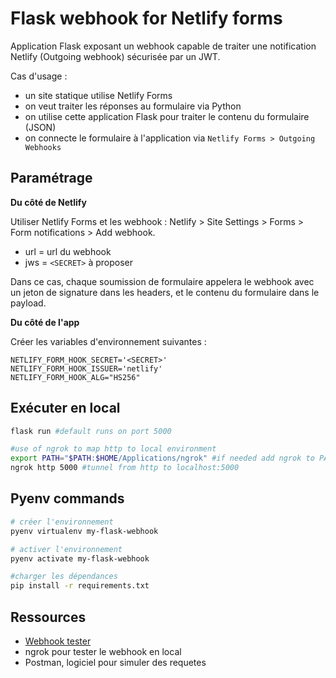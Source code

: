 # Flask webhook for Netlify forms

Application Flask exposant un webhook capable de traiter une notification Netlify (Outgoing webhook) sécurisée par un JWT.

Cas d'usage : 
* un site statique utilise Netlify Forms
* on veut traiter les réponses au formulaire via Python
* on utilise cette application Flask pour traiter le contenu du formulaire (JSON)
* on connecte le formulaire à l'application via `Netlify Forms > Outgoing Webhooks`


## Paramétrage

**Du côté de Netlify** 

Utiliser Netlify Forms et les webhook : Netlify > Site Settings > Forms > Form notifications > Add webhook.
* url = url du webhook
* jws = `<SECRET>` à proposer

Dans ce cas, chaque soumission de formulaire appelera le webhook avec un jeton de signature dans les headers, et le contenu du formulaire dans le payload.

**Du côté de l'app**

Créer les variables d'environnement suivantes :

```.env
NETLIFY_FORM_HOOK_SECRET='<SECRET>'
NETLIFY_FORM_HOOK_ISSUER='netlify'
NETLIFY_FORM_HOOK_ALG="HS256"
```


## Exécuter en local

```sh
flask run #default runs on port 5000
```

```sh
#use of ngrok to map http to local environment
export PATH="$PATH:$HOME/Applications/ngrok" #if needed add ngrok to PATH
ngrok http 5000 #tunnel from http to localhost:5000
```

## Pyenv commands
```sh
# créer l'environnement
pyenv virtualenv my-flask-webhook

# activer l'environnement
pyenv activate my-flask-webhook

#charger les dépendances
pip install -r requirements.txt
```

## Ressources

* [Webhook tester](https://webhook.site/#!/c6d96a11-8ee4-40d9-a8c1-2f3d86b4553a)
* ngrok pour tester le webhook en local
* Postman, logiciel pour simuler des requetes
